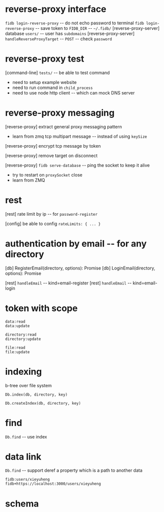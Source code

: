 # reverse-proxy interface

`fidb login-reverse-proxy` -- do not echo password to terminal
`fidb login-reverse-proxy` -- save token to `FIDB_DIR` -- `~/.fidb/`
[reverse-proxy-server] database `users/` -- user has `subdomains`
[reverse-proxy-server] `handleReverseProxyTarget` -- `POST` -- check `password`

# reverse-proxy test

[command-line] `tests/` -- be able to test command

- need to setup example website
- need to run command in `child_process`
- need to use node http client -- which can mock DNS server

# reverse-proxy messaging

[reverse-proxy] extract general proxy messaging pattern

- learn from zmq tcp multipart message -- instead of using `keySize`

[reverse-proxy] encrypt tcp message by token

[reverse-proxy] remove target on disconnect

[reverse-proxy] `fidb serve-database` -- ping the socket to keep it alive

- try to restart on `proxySocket` close
- learn from ZMQ

# rest

[rest] rate limit by ip -- for `password-register`

[config] be able to config `rateLimits: { ... }`

# authentication by email -- for any directory

[db] RegisterEmail(directory, options): Promise<void>
[db] LoginEmail(directory, options): Promise<Token>

[rest] `handleEmail` -- kind=email-register
[rest] `handleEmail` -- kind=email-login

# token with scope

```
data:read
data:update

directory:read
directory:update

file:read
file:update
```

# indexing

b-tree over file system

`Db.index(db, directory, key)`

`Db.createIndex(db, directory, key)`

# find

`Db.find` -- use index

# data link

`Db.find` -- support deref a property which is a path to another data

```
fidb:users/xieyuheng
fidb+https://localhost:3000/users/xieyuheng
```

# schema
